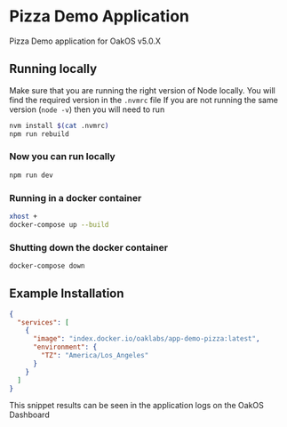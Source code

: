 # Pizza Demo Application

Pizza Demo application for OakOS v5.0.X


## Running locally

Make sure that you are running the right version of Node locally. You will find the required version in the `.nvmrc` file
If you are not running the same version (`node -v`) then you will need to run

``` bash
nvm install $(cat .nvmrc)
npm run rebuild
```

### Now you can run locally

``` bash
npm run dev
```

### Running in a docker container

``` bash
xhost +
docker-compose up --build
```

### Shutting down the  docker container

``` bash
docker-compose down
```

## Example Installation

``` json
{
  "services": [
    {
      "image": "index.docker.io/oaklabs/app-demo-pizza:latest",
      "environment": {
        "TZ": "America/Los_Angeles"
      }
    }
  ]
}

```

This snippet results can be seen in the application logs on the OakOS Dashboard
